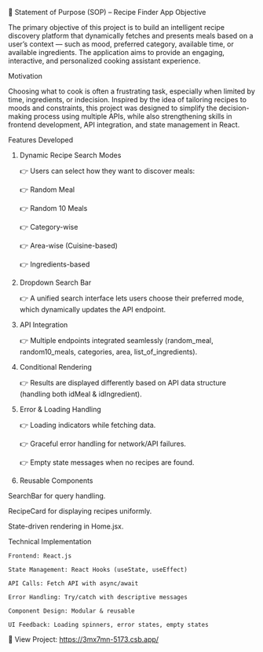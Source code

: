 📄 Statement of Purpose (SOP) – Recipe Finder App
Objective

The primary objective of this project is to build an intelligent recipe discovery platform that dynamically fetches and presents meals based on a user’s context — such as mood, preferred category, available time, or available ingredients. The application aims to provide an engaging, interactive, and personalized cooking assistant experience.

Motivation

Choosing what to cook is often a frustrating task, especially when limited by time, ingredients, or indecision. Inspired by the idea of tailoring recipes to moods and constraints, this project was designed to simplify the decision-making process using multiple APIs, while also strengthening skills in frontend development, API integration, and state management in React.



Features Developed

1) Dynamic Recipe Search Modes

    👉 Users can select how they want to discover meals:

    👉 Random Meal

    👉 Random 10 Meals

    👉 Category-wise

    👉 Area-wise (Cuisine-based)

    👉 Ingredients-based

2) Dropdown Search Bar

    👉 A unified search interface lets users choose their preferred mode, which dynamically updates the API endpoint.

3) API Integration

    👉 Multiple endpoints integrated seamlessly (random_meal, random10_meals, categories, area, list_of_ingredients).

4) Conditional Rendering

    👉 Results are displayed differently based on API data structure (handling both idMeal & idIngredient).

5) Error & Loading Handling

    👉 Loading indicators while fetching data.

    👉 Graceful error handling for network/API failures.

    👉 Empty state messages when no recipes are found.

6) Reusable Components

SearchBar for query handling.

RecipeCard for displaying recipes uniformly.

State-driven rendering in Home.jsx.

Technical Implementation

    Frontend: React.js

    State Management: React Hooks (useState, useEffect)

    API Calls: Fetch API with async/await

    Error Handling: Try/catch with descriptive messages

    Component Design: Modular & reusable

    UI Feedback: Loading spinners, error states, empty states

🚀 View Project: https://3mx7mn-5173.csb.app/